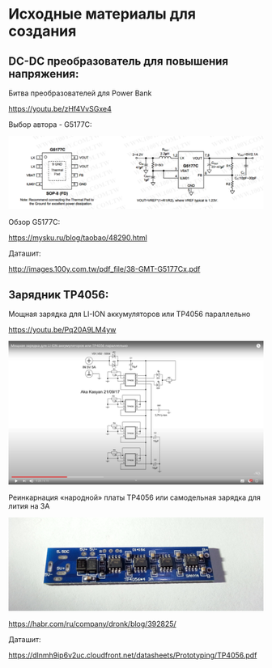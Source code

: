 # Исходные материалы для создания

## DC-DC преобразователь для повышения напряжения:

Битва преобразователей для Power Bank

https://youtu.be/zHf4VvSGxe4

Выбор автора - G5177C: 

![G5177C](https://raw.githubusercontent.com/techn0man1ac/PowerbankOnSTM32/master/Imgs/GMT%20G5177C.PNG)

Обзор G5177C:

https://mysku.ru/blog/taobao/48290.html

Даташит:

http://images.100y.com.tw/pdf_file/38-GMT-G5177Cx.pdf

## Зарядник TP4056:

Мощная зарядка для LI-ION аккумуляторов или TP4056 параллельно

https://youtu.be/Pq20A9LM4yw

![Schematic_TP4056_parallel](https://raw.githubusercontent.com/techn0man1ac/PowerbankOnSTM32/master/Imgs/TP4056_parallel.jpg)

Реинкарнация «народной» платы TP4056 или самодельная зарядка для лития на 3А

![TP4056_3A](https://raw.githubusercontent.com/techn0man1ac/PowerbankOnSTM32/master/Imgs/0dbd52a1162f48ab86dddadf94f17ead.png)

https://habr.com/ru/company/dronk/blog/392825/

Даташит:

https://dlnmh9ip6v2uc.cloudfront.net/datasheets/Prototyping/TP4056.pdf
